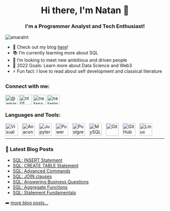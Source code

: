 <h1 align="center">Hi there, I'm Natan 👋</h1>

<h3 align="center">I'm a Programmer Analyst and Tech Enthusiast!</h3>

<p align="left"> <img src="https://komarev.com/ghpvc/?username=amaralnt&label=Profile%20views&color=0e75b6&style=flat" alt="amaralnt" /> </p>

- 🔭 Check out my blog [here][blog]!
- 📚 I’m currently learning more about SQL
- 🤝 I’m looking to meet new ambitious and driven people
- 🎯 2022 Goals: Learn more about Data Science and Web3
- ⚡ Fun fact: I love to read about self development and classical literature

### Connect with me:

<a href="https://twitter.com/@amaralnt01" target="blank"><img align="center" src="https://raw.githubusercontent.com/rahuldkjain/github-profile-readme-generator/master/src/images/icons/Social/twitter.svg" alt="@amaralnt01" height="30" width="40" /></a>
<a href="https://linkedin.com/in/nt01" target="blank"><img align="center" src="https://raw.githubusercontent.com/rahuldkjain/github-profile-readme-generator/master/src/images/icons/Social/linked-in-alt.svg" alt="nt01" height="30" width="40" /></a>
<a href="https://kaggle.com/natanamaral01" target="blank"><img align="center" src="https://raw.githubusercontent.com/rahuldkjain/github-profile-readme-generator/master/src/images/icons/Social/kaggle.svg" alt="natanamaral01" height="30" width="40" /></a>
<a href="https://instagram.com/natanjpg" target="blank"><img align="center" src="https://raw.githubusercontent.com/rahuldkjain/github-profile-readme-generator/master/src/images/icons/Social/instagram.svg" alt="natanjpg" height="30" width="40" /></a>
</p>

### Languages and Tools:

<img align="left" alt="Visual Studio Code" width="40px" src="https://cdn.jsdelivr.net/gh/devicons/devicon/icons/vscode/vscode-original.svg" style="padding-right:10px;" />
<img align="left" alt="Anaconda" width="40px" src="https://cdn.jsdelivr.net/gh/devicons/devicon/icons/anaconda/anaconda-original.svg" style="padding-right:10px;" />
<img align="left" alt="Jupyter Notebook" width="40px" src="https://cdn.jsdelivr.net/gh/devicons/devicon/icons/jupyter/jupyter-original-wordmark.svg" style="padding-right:10px;" />
<img align="left" alt="Power BI" width="40px" src="http://www.w3.org/2000/svg" style="padding-right:10px;" />
<img align="left" alt="PostgreSQL" width="40px" src="https://cdn.jsdelivr.net/gh/devicons/devicon/icons/postgresql/postgresql-original.svg" style="padding-right:10px;" />
<img align="left" alt="MySQL" width="40px" src="https://cdn.jsdelivr.net/gh/devicons/devicon/icons/mysql/mysql-original.svg" style="padding-right:10px;" />
<img align="left" alt="Git" width="40px" src="https://cdn.jsdelivr.net/gh/devicons/devicon/icons/git/git-original.svg" style="padding-right:10px;" />
<img align="left" alt="GitHub" width="40px" src="https://cdn.jsdelivr.net/gh/devicons/devicon/icons/github/github-original.svg" style="padding-right:10px;" />
<img align="left" alt="Linux" width="40px" src="https://cdn.jsdelivr.net/gh/devicons/devicon/icons/linux/linux-original.svg" style="padding-right:10px;" /> 

<br />
<br />

---

### 📕 Latest Blog Posts

- [SQL: INSERT Statement][post1]
- [SQL: CREATE TABLE Statement][post2]
- [SQL: Advanced Commands][post3]
- [SQL: JOIN clauses][post4]
- [SQL: Answering Business Questions][post5]
- [SQL: Aggregate Functions][post6]
- [SQL: Statement Fundamentals][post7]

➡️ [more blog posts...](http://natan4tech.com)


[website]: http://natan4tech.com
[blog]: http://natan4tech.com
[twitter]: https://twitter.com/Natan03159023
[instagram]: https://instagram.com/natanjpg
[linkedin]: https://linkedin.com/in/nt01

[post1]: https://natan4tech.com/2022/09/09/sql-insert-statement/
[post2]: https://natan4tech.com/2022/08/27/sql-create-table-statement/
[post3]: https://natan4tech.com/2022/08/13/sql-advanced-commands-exploratory-analysis-pt-1/
[post4]: https://natan4tech.com/2022/08/04/sql-joins-exploratory-analysis/
[post5]: https://natan4tech.com/2022/07/01/sql-answering-business-questions-exploratory-analysis/
[post6]: https://natan4tech.com/2022/06/24/sql-aggregate-functions-exploratory-analysis/
[post7]: https://natan4tech.com/2022/06/17/sql-dataset-exploration/
